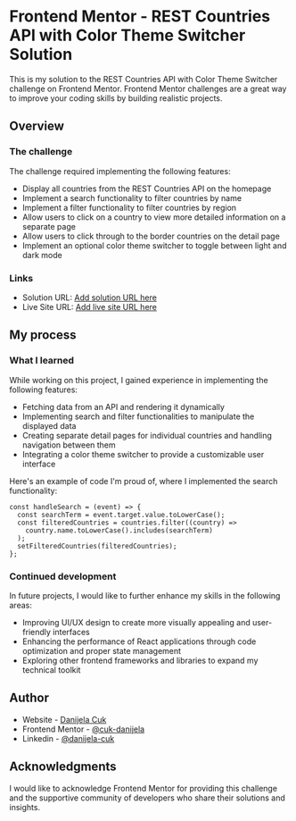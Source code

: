 # Frontend Mentor - REST Countries API with Color Theme Switcher Solution

This is my solution to the REST Countries API with Color Theme Switcher challenge on Frontend Mentor. Frontend Mentor challenges are a great way to improve your coding skills by building realistic projects. 

## Overview

### The challenge

The challenge required implementing the following features:

- Display all countries from the REST Countries API on the homepage
- Implement a search functionality to filter countries by name
- Implement a filter functionality to filter countries by region
- Allow users to click on a country to view more detailed information on a separate page
- Allow users to click through to the border countries on the detail page
- Implement an optional color theme switcher to toggle between light and dark mode

### Links

- Solution URL: [Add solution URL here](https://github.com/cuk-danijela/countries)
- Live Site URL: [Add live site URL here](https://countries-87c11.web.app)

## My process


### What I learned

While working on this project, I gained experience in implementing the following features:

- Fetching data from an API and rendering it dynamically
- Implementing search and filter functionalities to manipulate the displayed data
- Creating separate detail pages for individual countries and handling navigation between them
- Integrating a color theme switcher to provide a customizable user interface

Here's an example of code I'm proud of, where I implemented the search functionality:

```
const handleSearch = (event) => {
  const searchTerm = event.target.value.toLowerCase();
  const filteredCountries = countries.filter((country) =>
    country.name.toLowerCase().includes(searchTerm)
  );
  setFilteredCountries(filteredCountries);
};

```

### Continued development

In future projects, I would like to further enhance my skills in the following areas:

- Improving UI/UX design to create more visually appealing and user-friendly interfaces
- Enhancing the performance of React applications through code optimization and proper state management
- Exploring other frontend frameworks and libraries to expand my technical toolkit


## Author

- Website - [Danijela Cuk](https://cuk-danijela.github.io)
- Frontend Mentor - [@cuk-danijela](https://www.frontendmentor.io/profile/cuk-danijela)
- Linkedin - [@danijela-cuk](https://www.linkedin.com/in/danijela-cuk-1990)

## Acknowledgments

I would like to acknowledge Frontend Mentor for providing this challenge and the supportive community of developers who share their solutions and insights.
